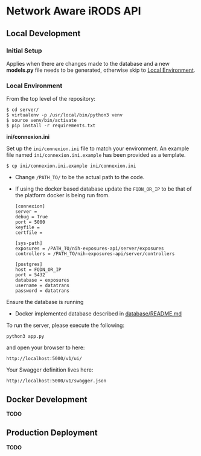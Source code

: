 # Network Aware iRODS API

## Local Development

### Initial Setup

Applies when there are changes made to the database and a new **models.py** file needs to be generated, otherwise skip to [Local Environment](#localenv).

###  <a name="localenv"></a>Local Environment

From the top level of the repository:

```
$ cd server/
$ virtualenv -p /usr/local/bin/python3 venv
$ source venv/bin/activate
$ pip install -r requirements.txt
```

**ini/connexion.ini**

Set up the `ini/connexion.ini` file to match your environment. An example file named `ini/connexion.ini.example` has been provided as a template.

```
$ cp ini/connexion.ini.example ini/connexion.ini
```

- Change `/PATH_TO/` to be the actual path to the code.
- If using the docker based database update the `FQDN_OR_IP` to be that of the platform docker is being run from.

	```config
	[connexion]
	server =
	debug = True
	port = 5000
	keyfile =
	certfile =

	[sys-path]
	exposures = /PATH_TO/nih-exposures-api/server/exposures
	controllers = /PATH_TO/nih-exposures-api/server/controllers

	[postgres]
	host = FQDN_OR_IP
	port = 5432
	database = exposures
	username = datatrans
	password = datatrans
	```

Ensure the database is running

- Docker implemented database described in [database/README.md](../database/README.md)

To run the server, please execute the following:

```
python3 app.py
```

and open your browser to here:

```
http://localhost:5000/v1/ui/
```

Your Swagger definition lives here:

```
http://localhost:5000/v1/swagger.json
```

## Docker Development

**TODO**

## Production Deployment

**TODO**